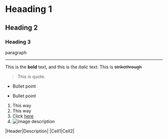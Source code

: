 # Heaading 1 
## Heading 2
### Heading 3
paragraph 
___
This is the **bold** text, and this is the *italic* text. This is ~~strikethrough~~
>This is quote.
* Bullet point
- Bullet point
1. This way
2. This way
3. Click [here]()
4. ![image description](https://placehold.co/600x400)

|Header|Description|
|Cell1|Cell2|
